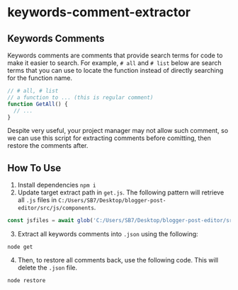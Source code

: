 # keywords-comment-extractor

## Keywords Comments
Keywords comments are comments that provide search terms for code to make it easier to search. For example, `# all` and `# list` below are search terms that you can use to locate the function instead of directly searching for the function name.
```js
// # all, # list
// a function to ... (this is regular comment)
function GetAll() {
  // ...
}
```
Despite very useful, your project manager may not allow such comment, so we can use this script for extracting comments before comitting, then restore the comments after.

## How To Use
1. Install dependencies
`npm i`
2. Update target extract path in `get.js`. The following pattern will retrieve all `.js` files in `C:/Users/SB7/Desktop/blogger-post-editor/src/js/components`.
```js
const jsfiles = await glob('C:/Users/SB7/Desktop/blogger-post-editor/src/js/components/**/*.js', { ignore: 'node_modules/**' })
```
3. Extract all keywords comments into `.json` using the following:
```
node get
```
4. Then, to restore all comments back, use the following code. This will delete the `.json` file.
```
node restore
```

